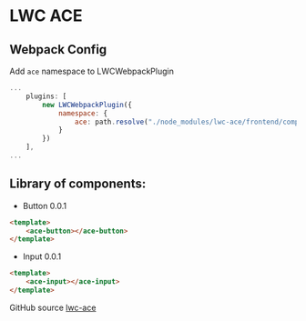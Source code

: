 # LWC ACE

## Webpack Config

Add `ace` namespace to LWCWebpackPlugin
```js
...
    plugins: [
        new LWCWebpackPlugin({
            namespace: {
                ace: path.resolve("./node_modules/lwc-ace/frontend/components")
            }
        })
    ],
...
```

## Library of components:

* Button 0.0.1
```html
<template>
    <ace-button></ace-button>
</template>
```

* Input 0.0.1
```html
<template>
    <ace-input></ace-input>
</template>
```

GitHub source [lwc-ace](https://github.com/zankoav/lwc-ace.git)
